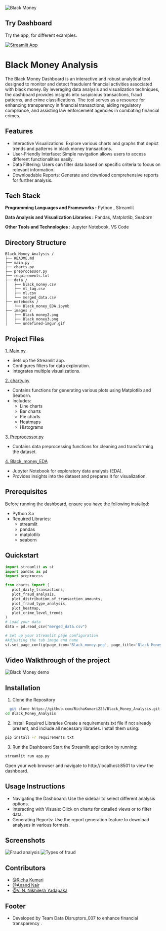 ![Black Money](https://github.com/RichaKumari225/Black_Money_Analysis/blob/0fa83d976c3c3f81ca9b302dc07a27cfec242916/Black_money.png)

 ## Try Dashboard

Try the app, for different examples. 

[![Streamlit App](https://static.streamlit.io/badges/streamlit_badge_black_white.svg)](https://blackmoneyanalysis.streamlit.app/#distribution-of-transaction-amounts)

# Black Money Analysis

The Black Money Dashboard is an interactive and robust analytical tool designed to monitor and detect fraudulent financial activities associated with black money. By leveraging data analysis and visualization techniques, the dashboard provides insights into suspicious transactions, fraud patterns, and crime classifications. The tool serves as a resource for enhancing transparency in financial transactions, aiding regulatory compliance, and assisting law enforcement agencies in combating financial crimes.


## Features

- Interactive Visualizations: Explore various charts and graphs that depict trends and patterns in black money transactions.
- User-Friendly Interface: Simple navigation allows users to access different functionalities easily.
- Data Filtering: Users can filter data based on specific criteria to focus on relevant information.
- Downloadable Reports: Generate and download comprehensive reports for further analysis.
## Tech Stack


**Programming Languages and Frameworks :** Python , Streamlit

**Data Analysis and Visualization Libraries :** Pandas, Matplotlib, Seaborn

**Other Tools and Technologies :** Jupyter Notebook, VS Code

## Directory Structure
``` plain text
Black_Money_Analysis / 
├── README.md             
├── main.py               
├── charts.py              
├── preprocessor.py 
├── requirements.txt        
├── data / 
│   ├── black_money.csv 
│   ├── ml_tag.csv      
│   ├── ml.csv         
│   └── merged_data.csv      
├── notebooks / 
│   └── Black_money_EDA.ipynb   
├── images /                 
│   ├── Black money2.png 
│   ├── Black money3.png 
│   └── undefined-imgur.gif 
```

## Project Files

[1. Main.py](https://github.com/RichaKumari225/Black_Money_Analysis/blob/master/charts.py)
- Sets up the Streamlit app.
- Configures filters for data exploration.
- Integrates multiple visualizations.

[2. charty.py](https://github.com/RichaKumari225/Black_Money_Analysis/blob/master/charts.py)
- Contains functions for generating various plots using Matplotlib and Seaborn.
- Includes:
  - Line charts
  - Bar charts
  - Pie charts
  - Heatmaps
  - Histograms

[3. Preprocessor.py](https://github.com/RichaKumari225/Black_Money_Analysis/blob/master/preprocess.py)
- Contains data preprocessing functions for cleaning and transforming the dataset.
  
[4. Black_money_EDA](https://github.com/RichaKumari225/Black_Money_Analysis/blob/master/Black_money_EDA.ipynb)
- Jupyter Notebook for exploratory data analysis (EDA).
- Provides insights into the dataset and prepares it for visualization.

## Prerequisites

Before running the dashboard, ensure you have the following installed:
- Python 3.x
- Required Libraries:
   - streamlit
   - pandas
   - matplotlib
   - seaborn

## Quickstart

``` python
import streamlit as st
import pandas as pd
import preprocess

from charts import (
   plot_daily_transactions,
   plot_fraud_analysis,
   plot_distribution_of_transaction_amounts,
   plot_fraud_type_analysis,
   plot_heatmap,
   plot_crime_level_trends
)
# Load your data
data = pd.read_csv("merged_data.csv")

# Set up your Streamlit page configuration
#Adjusting the tab image and name
st.set_page_config(page_icon='Black_money.png', page_title='Black Money Dashboard', layout='wide')

```
## Video Walkthrough of the project

![Black Money demo](https://github.com/RichaKumari225/Black_Money_Analysis/blob/master/Screenshots/undefined%20-%20Imgur.gif)

## Installation

1. Clone the Repository
```bash
  git clone https://github.com/RichaKumari225/Black_Money_Analysis.git
cd Black_Money_Analysis

```
2. Install Required Libraries
Create a requirements.txt file if not already present, and include all necessary libraries. Install them using:
```bash
pip install -r requirements.txt
```
3. Run the Dashboard
Start the Streamlit application by running:
```bash
streamlit run app.py
```
Open your web browser and navigate to http://localhost:8501 to view the dashboard.

## Usage Instructions
- Navigating the Dashboard: Use the sidebar to select different analysis options.
- Interacting with Visuals: Click on charts for detailed views or to filter data.
- Generating Reports: Use the report generation feature to download analyses in various formats.

## Screenshots

![Fraud analysis](https://github.com/RichaKumari225/Black_Money_Analysis/blob/master/Screenshots/Black%20money2.png)
![Types of fraud](https://github.com/RichaKumari225/Black_Money_Analysis/blob/master/Screenshots/Blackmoney3.png)




## Contributors

- [@Richa Kumari](https://www.linkedin.com/in/richa-kumari-213891215)
- [@Anand Nair](https://linkedin.com/in/anandnair99)
- [@V. N. Nikhilesh Yadapaka](https://linkedin.com/in/v-n-nikhilesh-yadapaka-1ab422237)

## Footer
- Developed by Team Data Disruptors_007 to enhance financial transparency .
